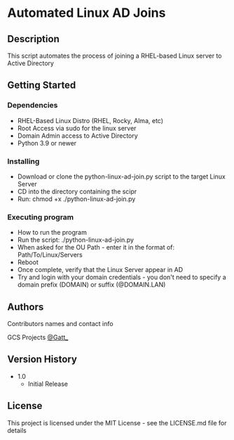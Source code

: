# Automated Linux AD Joins

## Description

This script automates the process of joining a RHEL-based Linux server to Active Directory

## Getting Started

### Dependencies

* RHEL-Based Linux Distro (RHEL, Rocky, Alma, etc)
* Root Access via sudo for the linux server
* Domain Admin access to Active Directory
* Python 3.9 or newer

### Installing

* Download or clone the python-linux-ad-join.py script to the target Linux Server
* CD into the directory containing the scipr
* Run: chmod +x ./python-linux-ad-join.py


### Executing program

* How to run the program
* Run the script: ./python-linux-ad-join.py
* When asked for the OU Path - enter it in the format of: Path/To/Linux/Servers
* Reboot
* Once complete, verify that the Linux Server appear in AD
* Try and login with your domain credentials - you don't need to specify a domain prefix (DOMAIN\) or suffix (@DOMAIN.LAN)

## Authors

Contributors names and contact info

GCS Projects
[@Gatt_](https://x.com/Gatt_)

## Version History

* 1.0
    * Initial Release

## License

This project is licensed under the MIT License - see the LICENSE.md file for details
